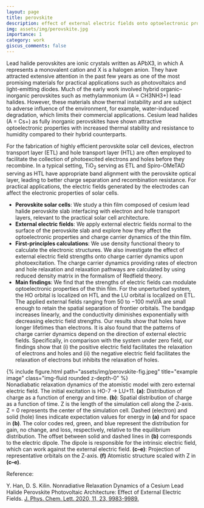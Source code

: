 ```yaml
---
layout: page
title: perovskite
description: effect of external electric fields onto optoelectronic properties
img: assets/img/perovskite.jpg
importance: 1
category: work
giscus_comments: false
---
```


Lead halide perovskites are ionic crystals written as APbX3, in which A represents a monovalent cation and X is a halogen anion. They have attracted extensive attention in the past few years as one of the most promising materials for practical applications such as photovoltaics and light-emitting diodes. Much of the early work involved hybrid organic–inorganic perovskites such as methylammonium (A = CH3NH3+) lead halides. However, these materials show thermal instability and are subject to adverse influence of the environment, for example, water-induced degradation, which limits their commercial applications. Cesium lead halides (A = Cs+) as fully inorganic perovskites have shown attractive optoelectronic properties with increased thermal stability and resistance to humidity compared to their hybrid counterparts.

For the fabrication of highly efficient perovskite solar cell devices, electron transport layer (ETL) and hole transport layer (HTL) are often employed to facilitate the collection of photoexcited electrons and holes before they recombine. In a typical setting, TiO<sub>2</sub> serving as ETL and Spiro-OMeTAD serving as HTL have appropriate band alignment with the perovskite optical layer, leading to better charge separation and recombination resistance. For practical applications, the electric fields generated by the electrodes can affect the electronic properties of solar cells. 
<ul>
<li><b>Perovskite solar cells</b>: We study a thin film composed of cesium lead halide perovskite slab interfacing with electron and hole transport layers, relevant to the practical solar cell architecture. </li>

<li><b>External electric fields</b>: We apply external electric fields normal to the surface of the perovskite slab and explore how they affect the optoelectronic properties and charge carrier dynamics of the thin film.</li>

<li><b>First-principles calculations</b>: We use density functional theory to calculate the electronic structures. We also investigate the effect of external electric field strengths onto charge carrier dynamics upon photoexcitation. The charge carrier dynamics providing rates of electron and hole relaxation and relaxation pathways are calculated by using reduced density matrix in the formalism of Redfield theory.</li>

<li><b>Main findings</b>: We find that the strengths of electric fields can modulate optoelectronic properties of the thin film. For the unperturbed system, the HO orbital is localized on HTL and the LU orbital is localized on ETL. The applied external fields ranging from 50 to −100 meV/Å are small enough to retain the spatial separation of frontier orbitals. The bandgap increases linearly, and the conductivity diminishes exponentially with decreasing electric field strengths. Our results show that holes have longer lifetimes than electrons. It is also found that the patterns of charge carrier dynamics depend on the direction of external electric fields. Specifically, in comparison with the system under zero field, our findings show that (i) the positive electric field facilitates the relaxation of electrons and holes and (ii) the negative electric field facilitates the relaxation of electrons but inhibits the relaxation of holes.</li>
</ul>

<div class="row">
    <div class="col-sm mt-3 mt-md-0">
        {% include figure.html path="assets/img/perovskite-fig.jpeg" title="example image" class="img-fluid rounded z-depth-0" %}
    </div>
</div>
<div class="caption">
    Nonadiabatic relaxation dynamics of the atomistic model with zero external electric field. The initial excitation is HO-7 → LU+11. <b>(a)</b>: Distribution of charge as a function of energy and time. <b>(b)</b>: Spatial distribution of charge as a function of time. Z is the length of the simulation cell along the Z-axis. Z = 0 represents the center of the simulation cell. Dashed (electron) and solid (hole) lines indicate expectation values for energy in <b>(a)</b> and for space in <b>(b)</b>. The color codes red, green, and blue represent the distribution for gain, no change, and loss, respectively, relative to the equilibrium distribution. The offset between solid and dashed lines in <b>(b)</b> corresponds to the electric dipole. The dipole is responsible for the intrinsic electric field, which can work against the external electric field. <b>(c–e)</b>: Projection of representative orbitals on the Z-axis. <b>(f)</b> Atomistic structure scaled with Z in <b>(c–e)</b>.
</div>

Reference:

Y. Han, D. S. Kilin. Nonradiative Relaxation Dynamics of a Cesium Lead Halide Perovskite Photovoltaic Architecture: Effect of External Electric Fields. <a href='https://doi.org/10.1021/acs.jpclett.0c02973'>J. Phys. Chem. Lett. 2020, 11, 23, 9983-9989.</a>

